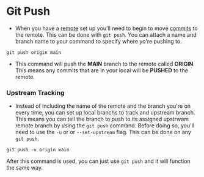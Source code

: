 # Git Push
- When you have a [remote](./remote.md) set up you'll need to begin to move [commits](./commit.md) to the remote. This can be done with `git push`.
You can attach a name and branch name to your command to specify where yo're pushing to.
```
git push origin main
```
- This command will push the **MAIN** branch to the remote called **ORIGIN**. This means any commits that are in your local will be **PUSHED** to the remote.
### Upstream Tracking
- Instead of including the name of the remote and the branch you're on every time, you can set up local branchs to track and upstream branch. This means you can tell the branch to push to its assigned upstrwam remote branch by using the `git push` command. 
Before doing so, you'll need to use the `-u` or or `--set-upstream` flag. This can be done on any `git push`.
```
git push -u origin main
```
After this command is used, you can just use `git push` and it will function the same way.